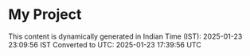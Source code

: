 # My Project

This content is dynamically generated in Indian Time (IST): 2025-01-23 23:09:56 IST
Converted to UTC: 2025-01-23 17:39:56 UTC

